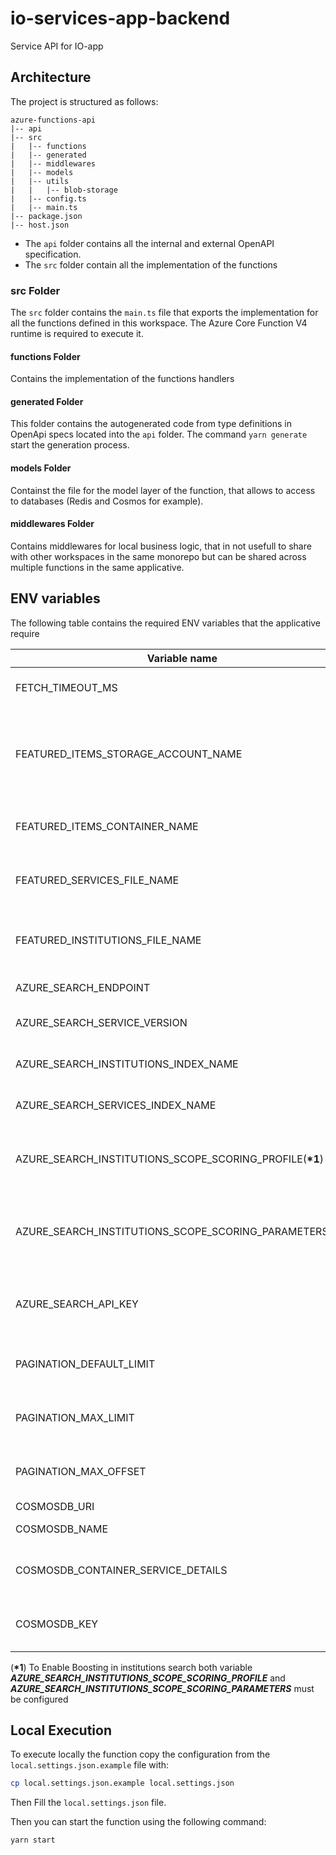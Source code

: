 # io-services-app-backend

Service API for IO-app

## Architecture

The project is structured as follows:

```
azure-functions-api
|-- api
|-- src
|   |-- functions
|   |-- generated
|   |-- middlewares
|   |-- models
|   |-- utils
|   |   |-- blob-storage
|   |-- config.ts
|   |-- main.ts
|-- package.json
|-- host.json
```

- The `api` folder contains all the internal and external OpenAPI specification.
- The `src` folder contain all the implementation of the functions

### src Folder

The `src` folder contains the `main.ts` file that exports the implementation for all the functions defined in this workspace. The Azure Core Function V4 runtime is required to execute it.

#### functions Folder

Contains the implementation of the functions handlers

#### generated Folder

This folder contains the autogenerated code from type definitions in OpenApi specs located into the `api` folder. The command `yarn generate` start the generation process.

#### models Folder

Containst the file for the model layer of the function, that allows to access to databases (Redis and Cosmos for example).

#### middlewares Folder

Contains middlewares for local business logic, that in not usefull to share with other workspaces in the same monorepo but can be shared across multiple functions in the same applicative.

## ENV variables

The following table contains the required ENV variables that the applicative require

| Variable name                                               | Description                                                                                    | type   | required |
| ----------------------------------------------------------- | ---------------------------------------------------------------------------------------------- | ------ | -------- |
| FETCH_TIMEOUT_MS                                            | (optional) Fetch Timeout for AbortableFetch                                                    | number | D        |
| FEATURED_ITEMS_STORAGE_ACCOUNT_NAME                         | The name of the Azure StorageAccount, where the FeaturedItems blob to be retrieved is located. | string | Y        |
| FEATURED_ITEMS_CONTAINER_NAME                               | The blob storage container to retrieve FeaturedItems blob                                      | string | Y        |
| FEATURED_SERVICES_FILE_NAME                                 | The Featured Services Filename in blobStorage container                                        | string | Y        |
| FEATURED_INSTITUTIONS_FILE_NAME                             | The Featured Institutions Filename in blobStorage container                                    | string | Y        |
| AZURE_SEARCH_ENDPOINT                                       | The Azure AI Search Endpoint                                                                   | string | Y        |
| AZURE_SEARCH_SERVICE_VERSION                                | The Azure AI Search Service Version                                                            | string | Y        |
| AZURE_SEARCH_INSTITUTIONS_INDEX_NAME                        | The Azure AI Search Institutions Index Name                                                    | string | Y        |
| AZURE_SEARCH_SERVICES_INDEX_NAME                            | The Azure AI Search Services Index Name                                                        | string | Y        |
| AZURE_SEARCH_INSTITUTIONS_SCOPE_SCORING_PROFILE(**\*1**)    | The Azure AI Search Institutions Scope Scoring Profile Name (eg BoostScope)                    | string | N        |
| AZURE_SEARCH_INSTITUTIONS_SCOPE_SCORING_PARAMETERS(**\*1**) | The Azure AI Search Institutions Scope Scoring Parameters(eg boostScope-NATIONAL)              | string | N        |
| AZURE_SEARCH_API_KEY                                        | The Azure AI Search ApiKey(when not provided use ManagedIdentities)                            | string | N        |
| PAGINATION_DEFAULT_LIMIT                                    | The Pagination Default limit in Paginated API(default=20)                                      | string | D        |
| PAGINATION_MAX_LIMIT                                        | The Pagination MAX limit in Paginated API (default=100)                                        | string | D        |
| PAGINATION_MAX_OFFSET                                       | The Pagination MAX offset in Paginated API (default=100)                                       | string | D        |
| COSMOSDB_URI                                                | The CosmosDb Uri                                                                               | string | Y        |
| COSMOSDB_NAME                                               | The CosmosDb Name                                                                              | string | Y        |
| COSMOSDB_CONTAINER_SERVICE_DETAILS                          | The CosmosDb Container Name which contains service details                                     | string | Y        |
| COSMOSDB_KEY                                                | The CosmosDb key(when not provided use ManagedIdentities)                                      | string | N        |

(**\*1**) To Enable Boosting in institutions search both variable **_AZURE_SEARCH_INSTITUTIONS_SCOPE_SCORING_PROFILE_** and **_AZURE_SEARCH_INSTITUTIONS_SCOPE_SCORING_PARAMETERS_** must be configured

## Local Execution

To execute locally the function copy the configuration from the `local.settings.json.example` file with:

```bash
cp local.settings.json.example local.settings.json
```

Then Fill the `local.settings.json` file.

Then you can start the function using the following command:

```bash
yarn start
```
